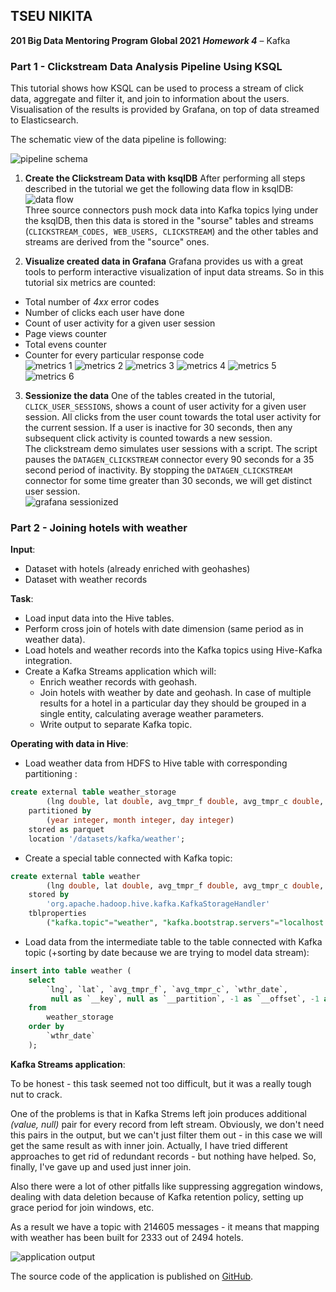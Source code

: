 ﻿## TSEU NIKITA
**201 Big Data Mentoring Program Global 2021** 
**_Homework 4_** – Kafka

### Part 1 - Clickstream Data Analysis Pipeline Using KSQL

This tutorial shows how KSQL can be used to process a stream of click data, aggregate and filter it, and join to information about the users. Visualisation of the results is provided by Grafana, on top of data streamed to Elasticsearch.

The schematic view of the data pipeline is following:

![pipeline schema](images/clickstream/schema.jpg)

 1. **Create the Clickstream Data with ksqlDB**
  After performing all steps described in the tutorial we get the following data flow in ksqlDB:<br/>
 ![data flow](images/clickstream/flow.jpg)<br/>
 Three source connectors push mock data into Kafka topics lying under the ksqlDB, then this data is stored in the "sourse" tables and streams (`CLICKSTREAM_CODES, WEB_USERS, CLICKSTREAM`) and the other tables and streams are derived from the "source" ones. 
 
 2. **Visualize created data in Grafana**
 Grafana provides us with a great tools to perform interactive visualization of input data streams. So in this tutorial six metrics are counted:
 - Total number of _4xx_ error codes
 - Number of clicks each user have done
 - Count of user activity for a given user session
 - Page views counter
 - Total evens counter
 - Counter for every particular response code<br/>
  ![metrics 1](images/clickstream/metrics_1.jpg)
  ![metrics 2](images/clickstream/metrics_2.jpg)
  ![metrics 3](images/clickstream/metrics_3.jpg)
  ![metrics 4](images/clickstream/metrics_4.jpg)
  ![metrics 5](images/clickstream/metrics_5.jpg)
  ![metrics 6](images/clickstream/metrics_6.jpg)
  
  3. **Sessionize the data**
One of the tables created in the tutorial, `CLICK_USER_SESSIONS`, shows a count of user activity for a given user session. All clicks from the user count towards the total user activity for the current session. If a user is inactive for 30 seconds, then any subsequent click activity is counted towards a new session.<br/>
The clickstream demo simulates user sessions with a script. The script pauses the `DATAGEN_CLICKSTREAM` connector every 90 seconds for a 35 second period of inactivity. By stopping the `DATAGEN_CLICKSTREAM` connector for some time greater than 30 seconds, we will get distinct user session.<br/>
![grafana sessionized](images/clickstream/grafana_sessioned.jpg)<br/>

### Part 2 - Joining hotels with weather
 __Input__:
- Dataset with hotels (already enriched with geohashes)
- Dataset with weather records

__Task__:
- Load input data into the Hive tables.
 - Perform cross join of hotels with date dimension (same period as in weather data).
 - Load hotels and weather records into the Kafka topics using Hive-Kafka integration.
 - Create a Kafka Streams application which will:
   -  Enrich weather records with geohash.
   - Join hotels with weather by date and geohash.  In case of multiple results for a hotel in a particular day they should be grouped in a single entity, calculating average weather parameters. 
   - Write output to separate Kafka topic.

__Operating with data in Hive__:
- Load weather data from HDFS to Hive table with corresponding partitioning : 
```sql
create external table weather_storage 
		(lng double, lat double, avg_tmpr_f double, avg_tmpr_c double, wthr_date string) 
	partitioned by 
		(year integer, month integer, day integer) 
	stored as parquet 
	location '/datasets/kafka/weather';
```
- Create a special table connected with Kafka topic:
```sql
create external table weather 
		(lng double, lat double, avg_tmpr_f double, avg_tmpr_c double, wthr_date string) 
	stored by 
		'org.apache.hadoop.hive.kafka.KafkaStorageHandler' 
	tblproperties 
		("kafka.topic"="weather", "kafka.bootstrap.servers"="localhost:9092");
```
- Load data from the intermediate table to the table connected with Kafka topic (+sorting by date because we are trying to model data stream):
```sql
insert into table weather (
	select 
		`lng`, `lat`, `avg_tmpr_f`, `avg_tmpr_c`, `wthr_date`, 
		 null as `__key`, null as `__partition`, -1 as `__offset`, -1 as `__timestamp` 
	from 
		weather_storage 
	order by 
		`wthr_date`
	);
```
__Kafka Streams application__:

To be honest - this task seemed not too difficult, but it was a really tough nut to crack.

One of the problems is that in Kafka Strems left join produces additional _(value, null)_ pair for every record from left stream. Obviously, we don't need this pairs in the output, but we can't just filter them out - in this case we will get the same result as with inner join. Actually, I have tried different approaches to get rid of redundant records - but nothing have helped. So, finally, I've gave up and used just inner join.

Also there were a lot of other pitfalls like suppressing aggregation windows, dealing with data deletion because of Kafka retention policy, setting up grace period for join windows, etc.

As a result we have a topic with 214605 messages - it means that mapping with weather has been built for 2333 out of 2494 hotels.

![application output](images/kafka-streams-out.jpg)<br/>

The source code of the application is published on [GitHub](https://github.com/NikitaTseu/epam-big-data-training/tree/main/kafka-streams).
